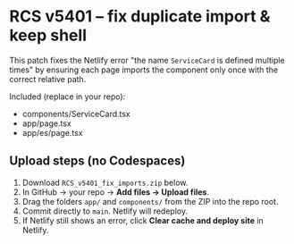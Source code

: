 # RCS v5401 – fix duplicate import & keep shell

This patch fixes the Netlify error "the name `ServiceCard` is defined multiple times"
by ensuring each page imports the component only once with the correct relative path.

Included (replace in your repo):
- components/ServiceCard.tsx
- app/page.tsx
- app/es/page.tsx

## Upload steps (no Codespaces)
1) Download `RCS_v5401_fix_imports.zip` below.
2) In GitHub → your repo → **Add files → Upload files**.
3) Drag the folders `app/` and `components/` from the ZIP into the repo root.
4) Commit directly to `main`. Netlify will redeploy.
5) If Netlify still shows an error, click **Clear cache and deploy site** in Netlify.

